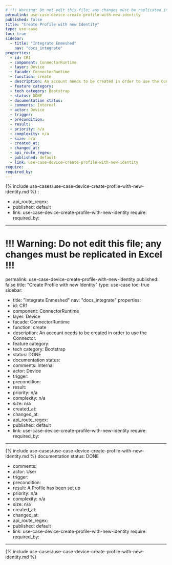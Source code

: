 ```yaml
---
# !!! Warning: Do not edit this file; any changes must be replicated in Excel !!!
permalink: use-case-device-create-profile-with-new-identity
published: false
title: "Create Profile with new Identity"
type: use-case
toc: true
sidebar:
  - title: "Integrate Enmeshed"
    nav: "docs_integrate"
properties:
  - id: CR1
  - component: ConnectorRuntime
  - layer: Device
  - facade: ConnectorRuntime
  - function: create
  - description: An account needs to be created in order to use the Connector.
  - feature category:
  - tech category: Bootstrap
  - status: DONE
  - documentation status:
  - comments: Internal
  - actor: Device
  - trigger:
  - precondition:
  - result:
  - priority: n/a
  - complexity: n/a
  - size: n/a
  - created_at:
  - changed_at:
  - api_route_regex:
  - published: default
  - link: use-case-device-create-profile-with-new-identity
require:
required_by:
---
```


{% include use-cases/use-case-device-create-profile-with-new-identity.md %}
:
  - api_route_regex:
  - published: default
  - link: use-case-device-create-profile-with-new-identity
require:
required_by:
---
# !!! Warning: Do not edit this file; any changes must be replicated in Excel !!!
permalink: use-case-device-create-profile-with-new-identity
published: false
title: "Create Profile with new Identity"
type: use-case
toc: true
sidebar:
  - title: "Integrate Enmeshed"
    nav: "docs_integrate"
properties:
  - id: CR1
  - component: ConnectorRuntime
  - layer: Device
  - facade: ConnectorRuntime
  - function: create
  - description: An account needs to be created in order to use the Connector.
  - feature category:
  - tech category: Bootstrap
  - status: DONE
  - documentation status:
  - comments: Internal
  - actor: Device
  - trigger:
  - precondition:
  - result:
  - priority: n/a
  - complexity: n/a
  - size: n/a
  - created_at:
  - changed_at:
  - api_route_regex:
  - published: default
  - link: use-case-device-create-profile-with-new-identity
require:
required_by:
---

{% include use-cases/use-case-device-create-profile-with-new-identity.md %}
documentation status: DONE
  - comments:
  - actor: User
  - trigger:
  - precondition:
  - result: A Profile has been set up
  - priority: n/a
  - complexity: n/a
  - size: n/a
  - created_at:
  - changed_at:
  - api_route_regex:
  - published: default
  - link: use-case-device-create-profile-with-new-identity
require:
required_by:
---

{% include use-cases/use-case-device-create-profile-with-new-identity.md %}
